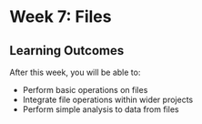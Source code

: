 # Week 7: Files

## **Learning Outcomes**

After this week, you will be able to:

- Perform basic operations on files
- Integrate file operations within wider projects
- Perform simple analysis to data from files